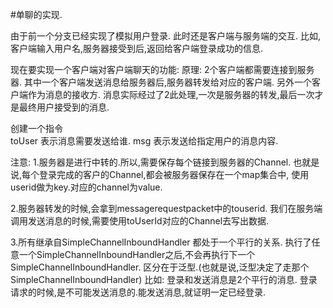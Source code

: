 #单聊的实现.

由于前一个分支已经实现了模拟用户登录.
此时还是客户端与服务端的交互.
比如,客户端输入用户名,服务器接受到后,返回给客户端登录成功的信息.


现在要实现一个客户端对客户端聊天的功能:
原理:
2个客户端都需要连接到服务器.
其中一个客户端发送消息给服务器后,服务器转发给对应的客户端.
另外一个客户端作为消息的接收方.
消息实际经过了2此处理,一次是服务器的转发,最后一次才是最终用户接受到的消息.

创建一个指令  
toUser 表示消息需要发送给谁.
msg 表示发送给指定用户的消息内容.


注意:
1.服务器是进行中转的.所以,需要保存每个链接到服务器的Channel.
也就是说,每个登录完成的客户的Channel,都会被服务器保存在一个map集合中,
使用userid做为key.对应的channel为value.

2.服务器转发的时候,会拿到messagerequestpacket中的touserid.
我们在服务端调用发送消息的时候,需要使用toUserId对应的Channel去写出数据.

3.所有继承自SimpleChannelInboundHandler 都处于一个平行的关系.
执行了任意一个SimpleChannelInboundHandler之后,不会再执行下一个SimpleChannelInboundHandler.
区分在于泛型.(也就是说,泛型决定了走那个SimpleChannelInboundHandler)
比如: 登录和发送消息是2个平行的消息.
登录请求的时候,是不可能发送消息的.能发送消息,就证明一定已经登录.









